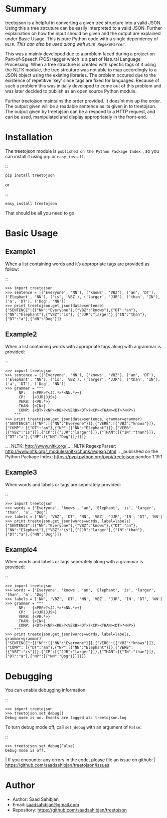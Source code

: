 Summary
=======

treetojson is a helpful in converting a given tree structure into a
valid JSON. Using this a tree strcuture can be easily interpreted to a
valid JSON. Further explaination on how the input should be given and
the output are explained under Basic Usage. This is pure Python code
with a single dependency of `NLTK`_. This can also be used along with
`NLTK RegexpParser`_.

This was a mainly developed due to a problem faced during a project on
Part-of-Speech (POS) tagger which is a part of Natural Language
Processing. When a tree structure is created with specfic tags of it
using the NLTK module, the tree strcuture was not able to map
accordingly to a JSON object using the existing libraries. The problem
occured due to the existence of repetitive ‘key’ since tags are fixed
for languages. Because of such a problem this was initially developed to
come out of this problem and was later decided to publish as an open
source Python module.

Further treetojson maintains the order provided. It does’nt mix up the
order. The output given will be a readable sentence as its given in to
treetojson. The output given by treetojson can be a respond to a HTTP
request, and can be used, manipulated and display appropriately in the
front-end.

Installation
============

The treetojson module is `published on the Python Package Index`_, so
you can install it using ``pip`` or ``easy_install``.

::

    pip install treetojson

or

::

    easy_install treetojson

That should be all you need to go.

Basic Usage
===========

Example1
--------

When a list containing words and it’s appropriate tags are provided as
follow:

::

    >>> import treetojson
    >>> sentence = [('Everyone', 'NN'), ('knows', 'VBZ'), ('an', 'DT'), ('Elephant', 'NN'), ('is', 'VBZ'), ('larger', 'JJR'), ('than', 'IN'), ('a', 'DT'), ('Dog', 'NN')]
    >>> print treetojson.get_json(data=sentence)
    {"SENTENCE":[{"NN":"Everyone"},{"VBZ":"knows"},{"DT":"an"},{"NN":"Elephant"},{"VBZ":"is"}, {"JJR":"larger"},{"IN":"than"},{"DT":"a"},{"NN":"Dog"}]}

Example2
--------

When a list containing words with appropriate tags along with a grammar
is provided:

::

    >>> import treetojson
    >>> sentence = [('Everyone', 'NN'), ('knows', 'VBZ'), ('an', 'DT'), ('Elephant', 'NN'), ('is', 'VBZ'), ('larger', 'JJR'), ('than', 'IN'), ('a', 'DT'), ('Dog', 'NN')]
    >>> grammar = """
          NP:   {<PRP>?<JJ.*>*<NN.*>+}
          CP:   {<JJR|JJS>}
          VERB: {<VB.*>}
          THAN: {<IN>}
          COMP: {<DT>?<NP><RB>?<VERB><DT>?<CP><THAN><DT>?<NP>}
        """
    >>> print treetojson.get_json(data=sentence, grammar=grammar)
    {"SENTENCE":[{"NP":[{"NN":"Everyone"}]},{"VERB":[{"VBZ":"knows"}]},{"COMP": [{"DT":"an"},{"NP":[{"NN":"Elephant"}]},{"VERB":[{"VBZ":"is"}]},{"CP":[{"JJR":"larger"}]},{"THAN":[{"IN":"than"}]},{"DT":"a"},{"NP":[{"NN":"Dog"}]}]}]}

.. _NLTK: http://www.nltk.org/
.. _NLTK RegexpParser: http://www.nltk.org/_modules/nltk/chunk/regexp.html
.. _published on the Python Package Index: https://pypi.python.org/pypi/treetojson
pandoc 1.19.1

Example3
--------

When words and labels or tags are seperately provided:

::

    >>> import treetojson
    >>> words = ['Everyone', 'knows', 'an', 'Elephant', 'is', 'larger', 'than', 'a', 'Dog']
    >>> labels = ['NN', 'VBZ', 'DT', 'NN', 'VBZ', 'JJR', 'IN', 'DT', 'NN']
    >>> print treetojson.get_json(words=words, label=labels)
    {"SENTENCE":[{"NN":"Everyone"},{"VBZ":"knows"},{"DT":"an"},{"NN":"Elephant"},{"VBZ":"is"},{"JJR":"larger"},{"IN":"than"},{"DT":"a"},{"NN":"Dog"}]}

Example4
--------

When words and labels or tags seperately along with a grammar is
provided:

::

    >>> import treetojson
    >>> words = ['Everyone', 'knows', 'an', 'Elephant', 'is', 'larger', 'than', 'a', 'Dog']
    >>> labels = ['NN', 'VBZ', 'DT', 'NN', 'VBZ', 'JJR', 'IN', 'DT', 'NN']
    >>> grammar = """
          NP:   {<PRP>?<JJ.*>*<NN.*>+}
          CP:   {<JJR|JJS>}
          VERB: {<VB.*>}
          THAN: {<IN>}
          COMP: {<DT>?<NP><RB>?<VERB><DT>?<CP><THAN><DT>?<NP>}
        """
    >>> print treetojson.get_json(words=words, label=labels, grammar=grammar)
    {"SENTENCE":[{"NP":[{"NN":"Everyone"}]},{"VERB":[{"VBZ":"knows"}]},{"COMP": [{"DT":"an"},{"NP":[{"NN":"Elephant"}]},{"VERB":[{"VBZ":"is"}]},{"CP":[{"JJR":"larger"}]},{"THAN":[{"IN":"than"}]},{"DT":"a"},{"NP":[{"NN":"Dog"}]}]}]}

Debugging
=========

You can enable debugging information.

::

    >>> import treetojson
    >>> treetojson.set_debug()
    Debug mode is on. Events are logged at: treetojson.log

To turn debug mode off, call ``set_debug`` with an argument of
``False``:

::

    >>> treetojson.set_debug(False)
    Debug mode is off.

| If you encounter any errors in the code, please file an issue on
  github:
| https://github.com/saadsahibjan/treetojson/issues

Author
======

-  Author: Saad Sahibjan
-  Email: saadsahibjan@gmail.com
-  Repository: https://github.com/saadsahibjan/treetojson
